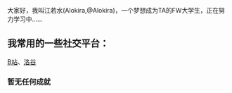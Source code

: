 大家好，我叫江若水(Alokira,@Alokira)，一个梦想成为TA的FW大学生，正在努力学习中......



## 我常用的一些社交平台：
[B站](https://space.bilibili.com/316707795)、[洛谷](https://www.luogu.com.cn/user/592892) 




### 暂无任何成就
